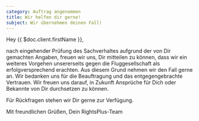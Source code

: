 ```yaml
---
category: Auftrag angenommen
title: Wir helfen dir gerne!
subject: Wir übernehmen deinen Fall!
---
```


Hey {{ $doc.client.firstName }},

nach eingehender Prüfung des Sachverhaltes aufgrund der von Dir gemachten Angaben, freuen wir uns, Dir mitteilen zu können, dass wir ein weiteres Vorgehen unsererseits gegen die Fluggesellschaft als erfolgversprechend erachten. Aus diesem Grund nehmen wir den Fall gerne an.
Wir bedanken uns für die Beauftragung und das entgegengebrachte Vertrauen. Wir freuen uns darauf, in Zukunft Ansprüche für Dich oder Bekannte von Dir durchsetzen zu können. 

Für Rückfragen stehen wir Dir gerne zur Verfügung.

Mit freundlichen Grüßen,
Dein RightsPlus-Team
